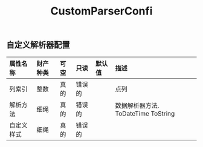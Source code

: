 ﻿---
title: CustomParserConfi
second_title: Aspose.Cells Cloud Documen
type: docs
url: /zh/specification/model/customparserconfig/
description: Aspose.Cells 云模型规范：CustomParserConfig。轻松处理 Excel 和其他电子表格文档，具有打开、生成、编辑、拆分、合并、比较和转换等功能
kwords: Excel，Office，电子表格，云 REST API，CustomParserConfig
weight: 50
---
## **自定义解析器配置**

 

|属性名称|财产种类|可空|只读|默认值|描述|
|:- |:- |:- |:- |:- |:- |
|列索引|整数|真的|错误的||点列|
|解析方法|细绳|真的|错误的||数据解析器方法. ToDateTime ToString|
|自定义样式|细绳|真的|错误的|||

